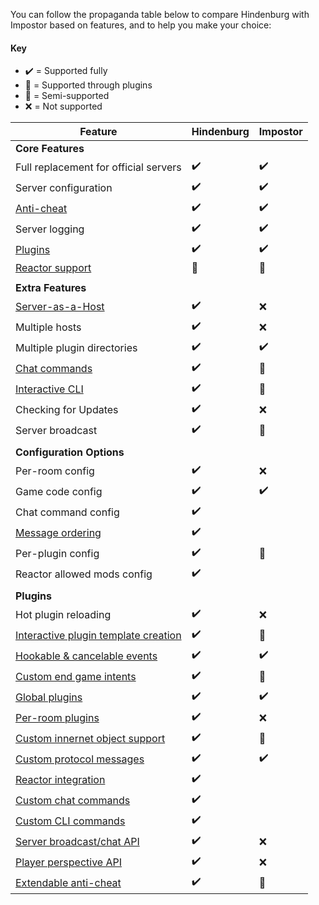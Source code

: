 You can follow the propaganda table below to compare Hindenburg with Impostor
based on features, and to help you make your choice:

#### Key
* ✔️ = Supported fully
* 🧩 = Supported through plugins
* 🚧 = Semi-supported
* ❌ = Not supported

| Feature | Hindenburg | Impostor |
|--|--|--|
| **Core Features** |  |  |
| Full replacement for official servers | ✔️ | ✔️ |
| Server configuration | ✔️ | ✔️ |
| [Anti-cheat](./HACS) | ✔️ | ✔️ |
| Server logging | ✔️ | ✔️ |
| [Plugins](./Installing%20Plugins) | ✔️ | ✔️ |
| [Reactor support](../Using%20Hindenburg/Reactor%20Support) | 🧩 | 🧩 |
||||
| **Extra Features** |  |  |
| [Server-as-a-Host](../Using%20Hindenburg/Server-as-a-Host) | ✔️ | ❌ |
| Multiple hosts | ✔️ | ❌ |
| Multiple plugin directories | ✔️ | ✔️ |
| [Chat commands](../Using%20Hindenburg/Chat%20Commands) | ✔️ | 🧩 |
| [Interactive CLI](./Using%20Hindenburg/Interactive%20CLI) | ✔️ | 🚧 |
| Checking for Updates | ✔️ | ❌ |
| Server broadcast | ✔️ | 🧩 |
||||
| **Configuration Options** |  |  |
| Per-room config | ✔️ | ❌ |
| Game code config | ✔️ | ✔️ |
| Chat command config | ✔️ |  |
| [Message ordering](../Advanced%20Usage/Message%20Ordering) | ✔️ |  |
| Per-plugin config | ✔️ | 🚧 |
| Reactor allowed mods config | ✔️ |  |
||||
| **Plugins** |  |  |
| Hot plugin reloading | ✔️ | ❌ |
| [Interactive plugin template creation](../Plugins/Creating%20a%20Plugin) | ✔️ | 🚧 |
| [Hookable & cancelable events](../Plugins/Event%20Listeners) | ✔️ | ✔️ |
| [Custom end game intents](../Plugins/End%20Game%20Intents) | ✔️ | 🚧 |
| [Global plugins](../Plugins/Worker%20and%20Room%20Plugins.html#worker-plugins) | ✔️ | ✔️ |
| [Per-room plugins](../Plugins/Worker%20and%20Room%20Plugins.html#room-plugins) | ✔️ | ❌ |
| [Custom innernet object support](../Plugins/Custom%20Innernet%20Objects) | ✔️ | 🚧 |
| [Custom protocol messages](../Plugins/Custom%20Protocol%20Messages) | ✔️ | ✔️ |
| [Reactor integration](../Plugins/Reactor%20Integration) | ✔️ |  |
| [Custom chat commands](../Plugins/Chat%20Commands) | ✔️ |  |
| [Custom CLI commands](../Plugins/CLI%20Commands) | ✔️ |  |
| [Server broadcast/chat API](../Plugins/Server%20Broadcast) | ✔️ | ❌ |
| [Player perspective API](../Plugins/Player%20Perspectives) | ✔️ | ❌ |
| [Extendable anti-cheat](../Plugins/Anti-Cheat) | ✔️ | 🚧 |
